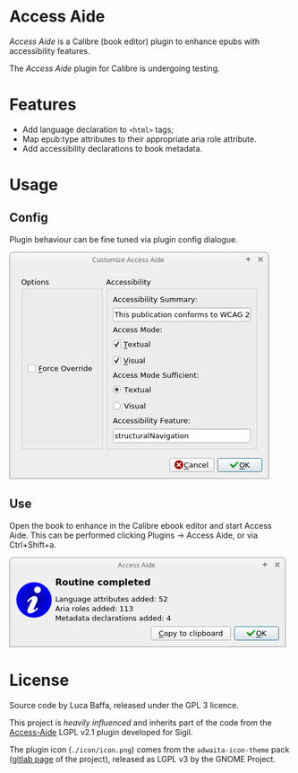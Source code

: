 # Access Aide
_Access Aide_ is a Calibre (book editor) plugin to enhance epubs with accessibility features.

The _Access Aide_ plugin for Calibre is undergoing testing.

# Features
 -  Add language declaration to `<html>` tags;
 -  Map epub:type attributes to their appropriate aria role attribute.
 -  Add accessibility declarations to book metadata.

# Usage
## Config
Plugin behaviour can be fine tuned via plugin config dialogue.

![Access Aide config dialogue](docs/config_dialogue.png)

## Use
Open the book to enhance in the Calibre ebook editor and start Access Aide. This can be performed clicking Plugins -> Access Aide, or via Ctrl+Shift+a.

![Access Aide confirm dialogue](docs/confirm_dialogue.png)

# License
Source code by Luca Baffa, released under the GPL 3 licence.

This project is _heavily influenced_ and inherits part of the code from the [Access-Aide](https://github.com/kevinhendricks/Access-Aide) LGPL v2.1 plugin developed for Sigil.

The plugin icon (`./icon/icon.png`) comes from the `adwaita-icon-theme` pack ([gitlab page](https://gitlab.gnome.org/GNOME/adwaita-icon-theme) of the project), released as LGPL v3 by the GNOME Project.